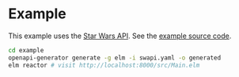 # Example

This example uses the [Star Wars API](https://swapi.co/).
See the [example source code](https://github.com/eriktim/openapi-elm/tree/master/example).

```bash
cd example
openapi-generator generate -g elm -i swapi.yaml -o generated
elm reactor # visit http://localhost:8000/src/Main.elm
```